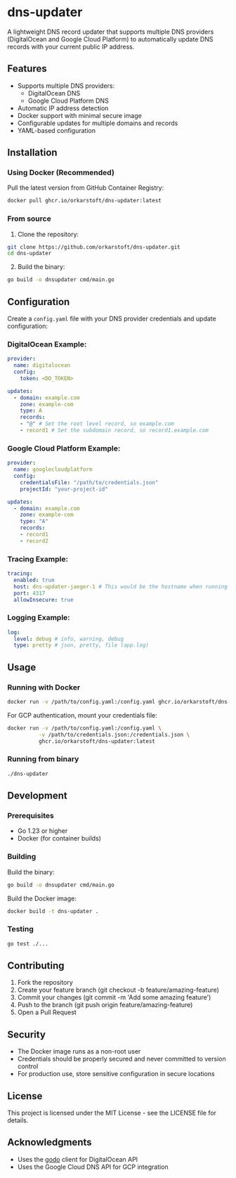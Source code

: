 # dns-updater

A lightweight DNS record updater that supports multiple DNS providers (DigitalOcean and Google Cloud Platform) to automatically update DNS records with your current public IP address.

## Features

- Supports multiple DNS providers:
  - DigitalOcean DNS
  - Google Cloud Platform DNS
- Automatic IP address detection
- Docker support with minimal secure image
- Configurable updates for multiple domains and records
- YAML-based configuration

## Installation

### Using Docker (Recommended)

Pull the latest version from GitHub Container Registry:
```bash
docker pull ghcr.io/orkarstoft/dns-updater:latest
```


### From source

1. Clone the repository:
```bash
git clone https://github.com/orkarstoft/dns-updater.git
cd dns-updater
```

2. Build the binary:
```bash
go build -o dnsupdater cmd/main.go
```

## Configuration

Create a `config.yaml` file with your DNS provider credentials and update configuration:

### DigitalOcean Example:

```yaml
provider:
  name: digitalocean
  config:
    token: <DO_TOKEN>

updates:
  - domain: example.com
    zone: example-com
    type: A
    records:
    - "@" # Set the root level record, so example.com
    - record1 # Set the subdomain record, so record1.example.com
```

### Google Cloud Platform Example:

```yaml
provider:
  name: googlecloudplatform
  config:
    credentialsFile: "/path/to/credentials.json"
    projectId: "your-project-id"

updates:
  - domain: example.com
    zone: example-com
    type: "A"
    records: 
    - record1
    - record2
```

### Tracing Example:
```yaml
tracing:
  enabled: true
  host: dns-updater-jaeger-1 # This would be the hostname when running with docker compose
  port: 4317
  allowInsecure: true
```

### Logging Example:
```yaml
log:
  level: debug # info, warning, debug
  type: pretty # json, pretty, file (app.log)
```

## Usage

### Running with Docker

```bash
docker run -v /path/to/config.yaml:/config.yaml ghcr.io/orkarstoft/dns-updater:latest
```

For GCP authentication, mount your credentials file:
```bash
docker run -v /path/to/config.yaml:/config.yaml \
          -v /path/to/credentials.json:/credentials.json \
          ghcr.io/orkarstoft/dns-updater:latest
```

### Running from binary

```bash
./dns-updater
```

## Development

### Prerequisites

- Go 1.23 or higher
- Docker (for container builds)

### Building

Build the binary:
```bash
go build -o dnsupdater cmd/main.go
```

Build the Docker image:
```bash
docker build -t dns-updater .
```

### Testing

```bash
go test ./...
```

## Contributing

1. Fork the repository
2. Create your feature branch (git checkout -b feature/amazing-feature)
3. Commit your changes (git commit -m 'Add some amazing feature')
4. Push to the branch (git push origin feature/amazing-feature)
5. Open a Pull Request

## Security

- The Docker image runs as a non-root user
- Credentials should be properly secured and never committed to version control
- For production use, store sensitive configuration in secure locations

## License

This project is licensed under the MIT License - see the LICENSE file for details.

## Acknowledgments

- Uses the [godo](https://github.com/digitalocean/godo) client for DigitalOcean API 
- Uses the Google Cloud DNS API for GCP integration

